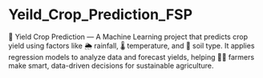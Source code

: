 # Yeild_Crop_Prediction_FSP
🌾 Yield Crop Prediction — A Machine Learning project that predicts crop yield using factors like 🌦️ rainfall, 🌡️ temperature, and 🌱 soil type. It applies regression models to analyze data and forecast yields, helping 👨‍🌾 farmers make smart, data-driven decisions for sustainable agriculture.
